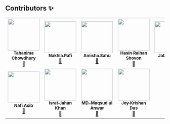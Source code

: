 ## Contributors ✨

<table>
  <tr>
    <td align="center"><a href="https://github.com/Tahanima"><img src="https://avatars.githubusercontent.com/u/6233068?v=4" width="100px;" alt=""/><br /><sub><b>Tahanima Chowdhury</b></sub></a><br /><a href="https://github.com/Tahanima/leetcode-solution-curation/commits?author=Tahanima" title="Contribution">📖</a></td>
    <td align="center"><a href="https://github.com/nakhlarafi"><img src="https://avatars.githubusercontent.com/u/33758354?v=4" width="100px;" alt=""/><br /><sub><b>Nakhla Rafi</b></sub></a><br /><a href="https://github.com/Tahanima/leetcode-solution-curation/commits?author=nakhlarafi" title="Contribution">📖</a></td>
    <td align="center"><a href="https://github.com/Amisha328"><img src="https://avatars.githubusercontent.com/u/58816552?v=4" width="100px;" alt=""/><br /><sub><b>Amisha Sahu</b></sub></a><br /><a href="https://github.com/Tahanima/leetcode-solution-curation/commits?author=Amisha328" title="Contribution">📖</a></td>
    <td align="center"><a href="https://github.com/r8025n"><img src="https://avatars.githubusercontent.com/u/43141944?v=4" width="100px;" alt=""/><br /><sub><b>Hasin Raihan Shovon</b></sub></a><br /><a href="https://github.com/Tahanima/leetcode-solution-curation/commits?author=r8025n" title="Contribution">📖</a></td>
    <td align="center"><a href="https://github.com/jabertuhin"><img src="https://avatars.githubusercontent.com/u/22750032?v=4" width="100px;" alt=""/><br /><sub><b>Jaber Tuhin</b></sub></a><br /><a href="https://github.com/Tahanima/leetcode-solution-curation/commits?author=jabertuhin" title="Contribution">📖</a></td>
    <td align="center"><a href="https://github.com/FahimFBA"><img src="https://avatars.githubusercontent.com/u/64195132?v=4" width="100px;" alt=""/><br /><sub><b>Md. Fahim Bin Amin</b></sub></a><br /><a href="https://github.com/Tahanima/leetcode-solution-curation/commits?author=FahimFBA" title="Contribution">📖</a></td>
    <td align="center"><a href="https://github.com/kmabadshah"><img src="https://avatars.githubusercontent.com/u/64491148?v=4" width="100px;" alt=""/><br /><sub><b>KMA Badshah</b></sub></a><br /><a href="https://github.com/Tahanima/leetcode-solution-curation/commits?author=kmabadshah" title="Contribution">📖</a></td>
  </tr>
  <tr>
    <td align="center"><a href="https://github.com/NafiAsib"><img src="https://avatars.githubusercontent.com/u/38901581?v=4" width="100px;" alt=""/><br /><sub><b>Nafi Asib</b></sub></a><br /><a href="https://github.com/Tahanima/leetcode-solution-curation/commits?author=NafiAsib" title="Contribution">📖</a></td>
    <td align="center"><a href="https://github.com/IsratIJK"><img src="https://avatars.githubusercontent.com/u/74541103?v=4" width="100px;" alt=""/><br /><sub><b>Israt Jahan Khan</b></sub></a><br /><a href="https://github.com/Tahanima/leetcode-solution-curation/commits?author=IsratIJK" title="Contribution">📖</a></td>
    <td align="center"><a href="https://github.com/Maqsud131"><img src="https://avatars.githubusercontent.com/u/9807475?v=4" width="100px;" alt=""/><br /><sub><b>MD. Maqsud ul Anwar</b></sub></a><br /><a href="https://github.com/Tahanima/leetcode-solution-curation/commits?author=Maqsud131" title="Contribution">📖</a></td>
    <td align="center"><a href="https://github.com/JoyKrishan"><img src="https://avatars.githubusercontent.com/u/53441994?v=4" width="100px;" alt=""/><br /><sub><b>Joy Krishan Das</b></sub></a><br /><a href="https://github.com/Tahanima/leetcode-solution-curation/commits?author=JoyKrishan" title="Contribution">📖</a></td>
  </tr>
</table>
